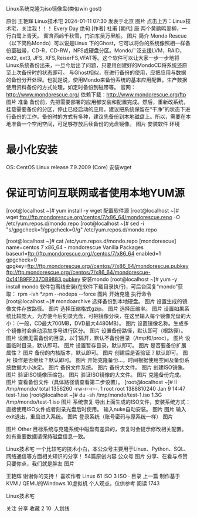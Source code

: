 Linux系统克隆为iso镜像盘(类似win gost)

原创 王艳辉  Linux技术宅  2024-01-11 07:30 发表于北京
图片
点击上方：Linux技术宅，关注我！！！
Every Day
绝句
[作者] 杜甫 [朝代] 唐
两个黄鹂鸣翠柳，一行白鹭上青天。
窗含西岭千秋雪，门泊东吴万里船。
图片
简介
    Mondo Rescue（以下简称Mondo）可以说是Linux 下的Ghost，它可以将你的系统像照相一样备份至磁带，CD-R，CD-RW，NFS或硬盘分区。Mondo广泛支援LVM，RAID，ext2, ext3, JFS, XFS,ReiserFS,VFAT等。这个软件可以让大家一步一步地将Linux系统备份出来，一旦今后出了问题，只要用创建好的MondoCD将系统还原至上次备份时的状态即可。
    与Ghost相似，在进行备份的使用，应把应用与数据的备份分开处理。也就是说，使用Mondo来备份系统的基本应用配置，生产数据使用资料备份的方式处理，如定时备份到磁带等。
官网：http://www.mondorescue.org/
依赖下载：http://www.mondorescue.org/ftp
图片
准备
    备份前，先把需要部署的应用都安装和配置完成。然后，重新改系统，挂载需要备份的分区，停止已经启动的应用，建议把系统保留在“干净”的状态下进行备份的工作。备份时的方式有多种，建议先备份到本地磁盘上。所以，需要在本地准备一个空闲空间，可足够存放后续备份的光盘镜像。
图片
安装软件
环境
# 最小化安装
OS: CentOS Linux release 7.9.2009 (Core)
安装wget
# 保证可访问互联网或者使用本地YUM源
[root@localhost ~]# yum install -y wget
配置软件源
[root@localhost ~]# wget ftp://ftp.mondorescue.org/centos/7/x86_64/mondorescue.repo -O /etc/yum.repos.d/mondo.repo
[root@localhost ~]# sed -i "s/gpgcheck=1/gpgcheck=0/g" /etc/yum.repos.d/mondo.repo

[root@localhost ~]# cat /etc/yum.repos.d/mondo.repo
[mondorescue]
name=centos 7 x86_64 - mondorescue Vanilla Packages
baseurl=ftp://ftp.mondorescue.org//centos/7/x86_64
enabled=1
gpgcheck=0
gpgkey=ftp://ftp.mondorescue.org//centos/7/x86_64/mondorescue.pubkey ftp://ftp.mondorescue.org//centos/7/x86_64/mondorescue-0x141B9FF237DB9883.pubkey
安装mondo
[root@localhost ~]# yum -y install mondo
软件包离线安装(在软件下载目录执行)，可后台回复“mondo”获取：
rpm -ivh *.rpm --nodeps --force
图片
开始克隆
执行命令
[root@localhost ~]# mondoarchive
选择备份到本地硬盘。
图片
设置生成的镜像文件存放路径。
图片
选择压缩格式gzip。
图片
选择压缩率。
图片
设置如果系统比较庞大，为方便今后刻录光盘，可把镜像分块，在这里输入每个镜像光盘的大小：（一般，CD最大700MB，DVD最大4480MB）。
图片
设置镜像名称。生成多个镜像时会自动添加序号进行区分。
图片
设置备份路径，默认即可（根路径）。
图片
设置无需备份的目录，以‘|’隔开，默认不备份目录（/tmp和/proc）。
图片
设置临时目录，默认即可。
图片
设置暂存目录，默认即可。
图片
是否要备份扩展属性？
图片
备份的内核版本，默认即可。
图片
创建后是否验证？默认即可。
图片
操作是否继续？默认即可。
图片
开始克隆备份...，时间根据使用空间及备份系统数据大小决定。
图片
备份文件系统。
图片
备份大文件。
图片
创建ISO镜像。
图片
验证ISO镜像压缩包。
图片
验证ISO镜像的大文件。
图片
克隆备份完成。
图片
查看备份文件（具体路径请查看第二步设置）。
[root@localhost ~]# ll /tmp/mondo/
total 1356260
-rw-r--r--. 1 root root 1388810240 Jan  9 14:47 test-1.iso
[root@localhost ~]# du -sh /tmp/mondo/test-1.iso
1.3G    /tmp/mondo/test-1.iso
图片
系统恢复
导出上面生成的ISO文件，安装系统方式：直接使用ISO文件或者刻录光盘后时使用。
输入nuke自动安装。
图片
图片
输入exit退出，重启进入系统。
图片
登录系统（账号密码与原系统一样）
图片

图片
Other
目标系统与克隆系统中磁盘有差异的，恢复时会提示修改相关配置。如有重要数据请保持磁盘信息一致。


Linux技术宅
一个比较宅的技术小白，本公众号主要用于Linux、Python、SQL、网络通信等方面相关知识的分享！
54篇原创内容
公众号
图片
分享、在看与点赞
只要你点，我们就是胖友
图片
​​

王艳辉
 谢谢你的支持！ 
喜欢作者
Linux
61
ISO
3
ISO · 目录
上一篇
制作基于KVM / QEMU的Windows 10虚拟机
个人观点，仅供参考
阅读 1743

Linux技术宅

关注
分享
收藏
2
10
​
人划线
